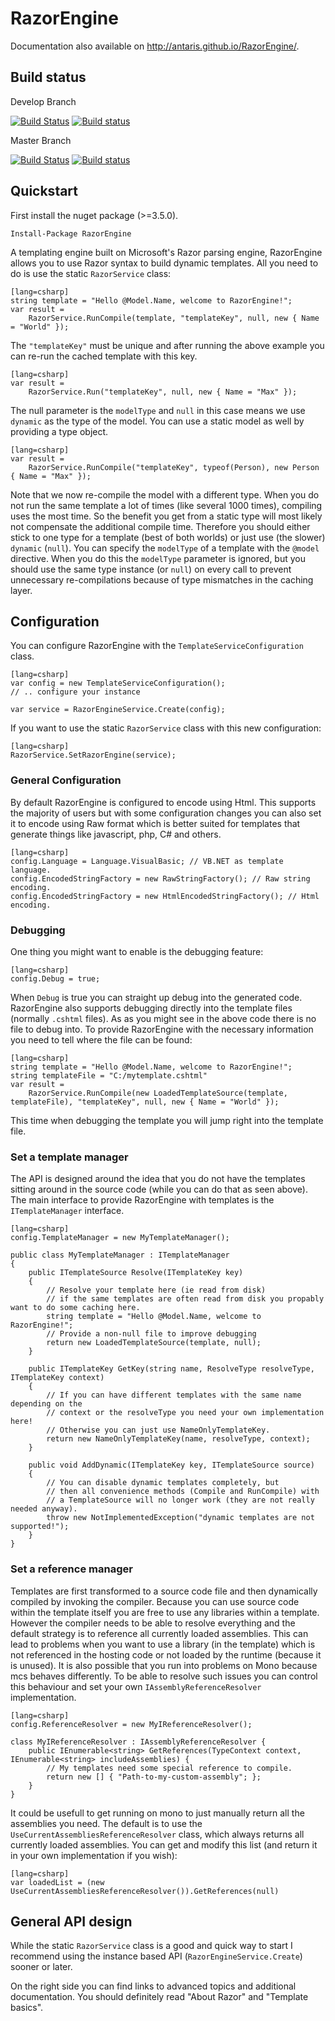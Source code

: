 # RazorEngine

Documentation also available on http://antaris.github.io/RazorEngine/.

## Build status

Develop Branch

[![Build Status](https://travis-ci.org/Antaris/RazorEngine.svg?branch=develop)](https://travis-ci.org/Antaris/RazorEngine)
[![Build status](https://ci.appveyor.com/api/projects/status/39bi38wonhwolrgy?svg=true)](https://ci.appveyor.com/project/Antaris/razorengine)

Master Branch

[![Build Status](https://travis-ci.org/Antaris/RazorEngine.svg?branch=master)](https://travis-ci.org/Antaris/RazorEngine)
[![Build status](https://ci.appveyor.com/api/projects/status/39bi38wonhwolrgy/branch/master?svg=true)](https://ci.appveyor.com/project/Antaris/razorengine/branch/master)


## Quickstart

First install the nuget package (>=3.5.0).

	Install-Package RazorEngine

A templating engine built on Microsoft's Razor parsing engine, RazorEngine allows you to use Razor syntax to build dynamic templates.
All you need to do is use the static `RazorService` class:

	[lang=csharp]
    string template = "Hello @Model.Name, welcome to RazorEngine!";
    var result =
		RazorService.RunCompile(template, "templateKey", null, new { Name = "World" });

The `"templateKey"` must be unique and after running the above example you can re-run the cached template with this key.

	[lang=csharp]
    var result =
		RazorService.Run("templateKey", null, new { Name = "Max" });

The null parameter is the `modelType` and `null` in this case means we use `dynamic` as the type of the model.
You can use a static model as well by providing a type object.

	[lang=csharp]
    var result =
		RazorService.RunCompile("templateKey", typeof(Person), new Person { Name = "Max" });

Note that we now re-compile the model with a different type. 
When you do not run the same template a lot of times (like several 1000 times), compiling uses the most time.
So the benefit you get from a static type will most likely not compensate the additional compile time.
Therefore you should either stick to one type for a template (best of both worlds) or just use (the slower) `dynamic` (`null`).
You can specify the `modelType` of a template with the `@model` directive. 
When you do this the `modelType` parameter is ignored, but you should use the same type instance (or `null`) 
on every call to prevent unnecessary re-compilations because of type mismatches in the caching layer.

## Configuration

You can configure RazorEngine with the `TemplateServiceConfiguration` class.

    [lang=csharp]
	var config = new TemplateServiceConfiguration();
	// .. configure your instance
	
	var service = RazorEngineService.Create(config);

If you want to use the static `RazorService` class with this new configuration:

    [lang=csharp]
    RazorService.SetRazorEngine(service);


### General Configuration

By default RazorEngine is configured to encode using Html. 
This supports the majority of users but with some configuration changes you can also set it to encode using Raw format 
which is better suited for templates that generate things like javascript, php, C# and others.

    [lang=csharp]
	config.Language = Language.VisualBasic; // VB.NET as template language.
	config.EncodedStringFactory = new RawStringFactory(); // Raw string encoding.
	config.EncodedStringFactory = new HtmlEncodedStringFactory(); // Html encoding.

### Debugging

One thing you might want to enable is the debugging feature:

    [lang=csharp]
    config.Debug = true;

When `Debug` is true you can straight up debug into the generated code. 
RazorEngine also supports debugging directly into the template files (normally `.cshtml` files).
As as you might see in the above code there is no file to debug into.
To provide RazorEngine with the necessary information you need to tell where the file can be found:

	[lang=csharp]
    string template = "Hello @Model.Name, welcome to RazorEngine!";
	string templateFile = "C:/mytemplate.cshtml"
    var result =
		RazorService.RunCompile(new LoadedTemplateSource(template, templateFile), "templateKey", null, new { Name = "World" });

This time when debugging the template you will jump right into the template file.

### Set a template manager
	
The API is designed around the idea that you do not have the templates sitting around in the source code (while you can do that as seen above).
The main interface to provide RazorEngine with templates is the `ITemplateManager` interface.

    [lang=csharp]
	config.TemplateManager = new MyTemplateManager(); 

    public class MyTemplateManager : ITemplateManager
    {
        public ITemplateSource Resolve(ITemplateKey key)
        {
            // Resolve your template here (ie read from disk)
			// if the same templates are often read from disk you propably want to do some caching here.
            string template = "Hello @Model.Name, welcome to RazorEngine!";
            // Provide a non-null file to improve debugging
            return new LoadedTemplateSource(template, null);
        }

        public ITemplateKey GetKey(string name, ResolveType resolveType, ITemplateKey context)
        {
            // If you can have different templates with the same name depending on the 
            // context or the resolveType you need your own implementation here!
            // Otherwise you can just use NameOnlyTemplateKey.
            return new NameOnlyTemplateKey(name, resolveType, context);
        }

        public void AddDynamic(ITemplateKey key, ITemplateSource source)
        {
            // You can disable dynamic templates completely, but 
            // then all convenience methods (Compile and RunCompile) with
            // a TemplateSource will no longer work (they are not really needed anyway).
            throw new NotImplementedException("dynamic templates are not supported!");
        }
    }


### Set a reference manager 

Templates are first transformed to a source code file and then dynamically compiled by invoking the compiler.
Because you can use source code within the template itself you are free to use any libraries within a template.
However the compiler needs to be able to resolve everything and the default strategy is to reference all currently loaded assemblies.
This can lead to problems when you want to use a library (in the template) which is not referenced in the 
hosting code or not loaded by the runtime (because it is unused).
It is also possible that you run into problems on Mono because mcs behaves differently.
To be able to resolve such issues you can control this behaviour and set your own `IAssemblyReferenceResolver` implementation.

    [lang=csharp]
	config.ReferenceResolver = new MyIReferenceResolver();

	class MyIReferenceResolver : IAssemblyReferenceResolver {
	    public IEnumerable<string> GetReferences(TypeContext context, IEnumerable<string> includeAssemblies) {
			// My templates need some special reference to compile.
			return new [] { "Path-to-my-custom-assembly"; };
		}
	}

It could be usefull to get running on mono to just manually return all the assemblies you need.
The default is to use the `UseCurrentAssembliesReferenceResolver` class, which always returns all currently loaded assemblies.
You can get and modify this list (and return it in your own implementation if you wish):

    [lang=csharp]
	var loadedList = (new UseCurrentAssembliesReferenceResolver()).GetReferences(null)

## General API design

While the static `RazorService` class is a good and quick way to start I recommend 
using the instance based API (`RazorEngineService.Create`) sooner or later.

On the right side you can find links to advanced topics and additional documentation.
You should definitely read "About Razor" and "Template basics".
